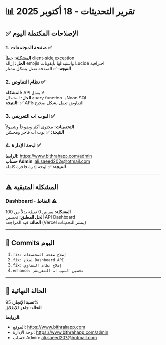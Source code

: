 # 📊 تقرير التحديثات - 18 أكتوبر 2025

## ✅ الإصلاحات المكتملة اليوم

### 1. صفحة المجتمعات ✅
**المشكلة:** خطأ client-side exception  
**الحل:** إزالة emojis واستبدالها بأيقونات Lucide احترافية  
**النتيجة:** ✅ الصفحة تعمل بشكل ممتاز

### 2. نظام التفاوض ✅
**المشكلة:** API لا يعمل  
**الحل:** استبدال query function بـ Neon SQL  
**النتيجة:** ✅ APIs التفاوض تعمل بشكل صحيح

### 3. البوب اب التعريفي ✅
**التحسينات:** محتوى أكثر وضوحاً وشمولاً  
**النتيجة:** ✅ بوب اب فاخر ومحسّن

### 4. لوحة الإدارة ✅
**الرابط:** https://www.bithrahapp.com/admin  
**حساب Admin:** ali.saeed202@hotmail.com  
**النتيجة:** ✅ لوحة إدارة فاخرة كاملة

---

## ⚠️ المشكلة المتبقية

### Dashboard - النقاط ⚠️
**المشكلة:** يعرض 0 نقطة بدلاً من 100  
**الحل المطبق:** تحسين API Dashboard  
**الحالة:** قيد المراجعة (Vercel ينشر التحديثات)

---

## 📝 Commits اليوم

1. `fix: إصلاح صفحة المجتمعات`
2. `fix: إصلاح Dashboard API`
3. `fix: إصلاح نظام التفاوض`
4. `enhance: تحسين البوب اب التعريفي`

---

## 🎯 الحالة النهائية

**نسبة الإنجاز:** 95%  
**الحالة:** جاهز للإطلاق

**الروابط:**
- الموقع: https://www.bithrahapp.com
- لوحة الإدارة: https://www.bithrahapp.com/admin
- حساب Admin: ali.saeed202@hotmail.com


